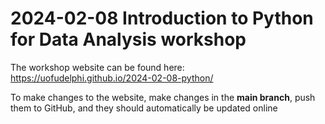 # 2024-02-08 Introduction to Python for Data Analysis workshop

The workshop website can be 
found here: https://uofudelphi.github.io/2024-02-08-python/

To make changes to the website, make changes in the **main branch**, push 
them 
to GitHub, and they should automatically be updated online 
